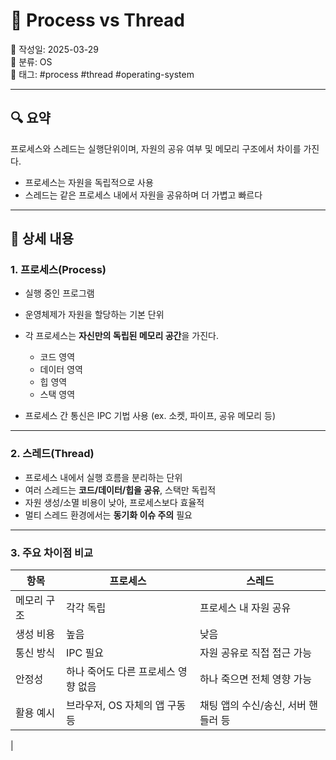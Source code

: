 # 📘 Process vs Thread

📅 작성일: 2025-03-29  
📂 분류: OS  
🔖 태그: #process #thread #operating-system

---

## 🔍 요약

프로세스와 스레드는 실행단위이며, 자원의 공유 여부 및 메모리 구조에서 차이를 가진다.
- 프로세스는 자원을 독립적으로 사용
- 스레드는 같은 프로세스 내에서 자원을 공유하며 더 가볍고 빠르다

---

## 🧠 상세 내용

### 1. 프로세스(Process)

- 실행 중인 프로그램
- 운영체제가 자원을 할당하는 기본 단위
- 각 프로세스는 **자신만의 독립된 메모리 공간**을 가진다.
    - 코드 영역
    - 데이터 영역
    - 힙 영역
    - 스택 영역

- 프로세스 간 통신은 IPC 기법 사용
  (ex. 소켓, 파이프, 공유 메모리 등)


---

### 2. 스레드(Thread)

- 프로세스 내에서 실행 흐름을 분리하는 단위
- 여러 스레드는 **코드/데이터/힙을 공유**, 스택만 독립적
- 자원 생성/소멸 비용이 낮아, 프로세스보다 효율적
- 멀티 스레드 환경에서는 **동기화 이슈 주의** 필요

---

### 3. 주요 차이점 비교

| 항목           | 프로세스                      | 스레드                           |
|----------------|-------------------------------|-----------------------------------|
| 메모리 구조     | 각각 독립                     | 프로세스 내 자원 공유             |
| 생성 비용       | 높음                         | 낮음                             |
| 통신 방식       | IPC 필요                     | 자원 공유로 직접 접근 가능         |
| 안정성          | 하나 죽어도 다른 프로세스 영향 없음 | 하나 죽으면 전체 영향 가능        |
| 활용 예시       | 브라우저, OS 자체의 앱 구동 등 | 채팅 앱의 수신/송신, 서버 핸들러 등 |
|